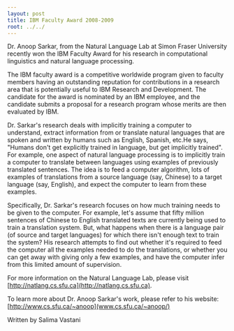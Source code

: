```yaml
---
layout: post
title: IBM Faculty Award 2008-2009
root: ../../
---
```


Dr. Anoop  Sarkar, from the Natural Language Lab at Simon Fraser University recently won the IBM Faculty Award for his research  in computational linguistics and natural language processing.

The IBM faculty award is a competitive worldwide program given to faculty members having an outstanding reputation  for contributions in a research area that is potentially useful to IBM Research and Development. The candidate for  the award is nominated by an IBM employee, and the candidate submits a proposal for a research program whose merits  are then evaluated by IBM.

Dr. Sarkar's research deals with implicitly training a computer to understand, extract information from or translate  natural languages that are spoken and written by humans such as English, Spanish, etc.He says, "Humans don't get  explicitly trained in language, but get implicitly trained". For example, one aspect of natural language processing  is to implicitly train a computer to translate between languages using examples of previously translated sentences.  The idea is to feed a computer algorithm, lots of examples of translations from a source language (say, Chinese) to  a target language (say, English), and expect the computer to learn from these examples.

Specifically, Dr. Sarkar's research focuses on how much training needs to be given to the computer. For example,  let's assume that fifty million sentences of Chinese to English translated texts are currently being used to train a  translation system. But, what happens when there is a language pair (of source and target languages) for which there  isn't enough text to train the system?   His research attempts to find out whether it's required to feed the computer all the examples needed to do the  translations, or whether you can get away with giving only a few examples, and have the computer infer from this  limited amount of supervision.

For more information on the Natural Language Lab, please visit [http://natlang.cs.sfu.ca](http://natlang.cs.sfu.ca).

To learn more about Dr.  Anoop Sarkar's work, please refer to his website: [http://www.cs.sfu.ca/~anoop](www.cs.sfu.ca/~anoop/)

Written by Salima Vastani
